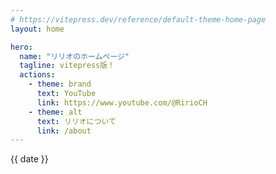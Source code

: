 ```yaml
---
# https://vitepress.dev/reference/default-theme-home-page
layout: home

hero:
  name: "リリオのホームページ"
  tagline: vitepress版！
  actions:
    - theme: brand
      text: YouTube
      link: https://www.youtube.com/@RirioCH
    - theme: alt
      text: リリオについて
      link: /about
---
```


<script setup>
  import {useNow, useDateFormat} from '@vueuse/core'
  const now = useNow()
  const date = useDateFormat(now, 'YYYY/MM/DD HH:mm:ss')
</script>

{{ date }}